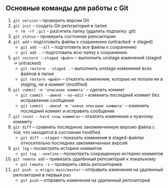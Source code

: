 ## Основные команды для работы с Git  

 1. `git version` – проверить версии Git  
 2. `git init` – создать Git-репозиторий в папке 
     - `rm -rf .git` – разгитить папку (удалить подпапку .git)
 3. `git status` – проверить состояние репозитория
 4. `git add` – подготовить файлы к сохранению (untracked -> staged)
     - `git add --all` – подготовить все файлы к сохранению
     - `git add .` – подготовить всю папку к сохранению
 5. `git restore --staged <файл>` – выполнить unstage изменений (staged -> untracked)
     - `git restore --staged .` – выполнить unstage изменений всех файлов в папке
     - `git restore <файл>` – откатить изменения, которые не попали ни в staging, ни в коммит (modified)
 6. `git commit -m 'описание коммита'` – сделать коммит
     - `git commit --amend --no-edit` – изменить последний коммит без исправления сообщения
     - `git commit --amend -m 'новое описание коммита'` – изменить последний коммит и исправить сообщение
 7. `git reset --hard <хэш коммита>` – откатить изменения к нужному коммиту
 8. `git diff` – сравнить последнюю закоммиченную версию файла с той, что находится в состоянии modified
     - `git diff --staged` – показать изменения в staged-файлах относительно последних закоммиченных версий   
 9. `git log` – посмотреть историю коммитов
     - `git log --oneline` – посмотреть сокращенную историю коммитов
 10. `git remote add` – привязать удалённый репозиторий к локальному
     - `git remote -v` – проверить связь репозиториев
 11. `git push -u origin main/master` – отправить изменения на удаленный репозиторий в первый раз
     - `git push` – отправить изменения на удаленный репозиторий